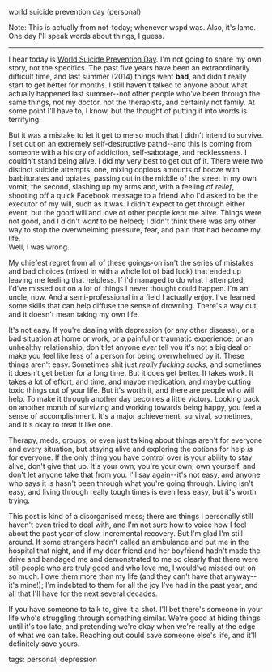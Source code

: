 world suicide prevention day (personal)

Note: This is actually from not-today; whenever wspd was. Also, it's lame. One day I'll speak words about things, I guess.

---------

I hear today is [World Suicide Prevention Day](https://www.iasp.info/wspd/index.php). I'm not going to share my own story, not the specifics. The past five years have been an extraordinarily difficult time, and last summer (2014) things went **bad**, and didn't really start to get better for months. I still haven't talked to anyone about what actually happened last summer--not other people who've been through the same things, not my doctor, not the therapists, and certainly not family. At some point I'll have to, I know, but the thought of putting it into words is terrifying.  

But it was a mistake to let it get to me so much that I didn't intend to survive. I set out on an extremely self-destructive pathd--and this is coming from someone with a history of addiction, self-sabotage, and recklessness. I couldn't stand being alive. I did my very best to get out of it. There were two distinct suicide attempts: one, mixing copious amounts of booze with barbiturates and opiates, passing out in the middle of the street in my own vomit; the second, slashing up my arms and, with a feeling of _relief_, shooting off a quick Facebook message to a friend who I'd asked to be the executor of my will, such as it was. I didn't expect to get through either event, but the good will and love of other people kept me alive. Things were not good, and I didn't _want_ to be helped; I didn't think there was any other way to stop the overwhelming pressure, fear, and pain that had become my life.  
Well, I was wrong.  

My chiefest regret from all of these goings-on isn't the series of mistakes and bad choices (mixed in with a whole lot of bad luck) that ended up leaving me feeling that helpless. If I'd managed to do what I attempted, I'd've missed out on a lot of things I never thought could happen. I'm an uncle, now. And a semi-professional in a field I actually enjoy. I've learned some skills that can help diffuse the sense of drowning. There's a way out, and it doesn't mean taking my own life.  

It's not easy. If you're dealing with depression (or any other disease), or a bad situation at home or work, or a painful or traumatic experience, or an unhealthy relationship, don't let anyone *ever* tell you it's not a big deal or make you feel like less of a person for being overwhelmed by it. These things aren't easy. Sometimes shit just *really fucking sucks,* and sometimes it doesn't get better for a long time. But it does get better. It takes work. It takes a lot of effort, and time, and maybe medication, and maybe cutting toxic things out of your life. But it's worth it, and there are people who will help. To make it through another day becomes a little victory. Looking back on another month of surviving and working towards being happy, you feel a sense of accomplishment. It's a major achievement, survival, sometimes, and it's okay to treat it like one.  

Therapy, meds, groups, or even just talking about things aren't for everyone and every situation, but staying alive and exploring the options for help *is* for everyone. If the only thing you have control over is your ability to stay alive, don't give that up. It's your own; you're your own; own yourself, and don't let anyone take that from you. I'll say again--it's not easy, and anyone who says it is hasn't been through what you're going through. Living isn't easy, and living through really tough times is even less easy, but it's worth trying.  

This post is kind of a disorganised mess; there are things I personally still haven't even tried to deal with, and I'm not sure how to voice how I feel about the past year of slow, incremental recovery. But I'm glad I'm still around. If some strangers hadn't called an ambulance and put me in the hospital that night, and if my dear friend and her boyfriend hadn't made the drive and bandaged me and demonstrated to me so clearly that there were still people who are truly good and who love me, I would've missed out on so much. I owe them more than my life (and they can't have that anyway--it's mine!); I'm indebted to them for all the joy I've had in the past year, and all that I'll have for the next several decades.  

If you have someone to talk to, give it a shot. I'll bet there's someone in your life who's struggling through something similar. We're good at hiding things until it's too late, and pretending we're okay when we're really at the edge of what we can take. Reaching out could save someone else's life, and it'll definitely save yours.  

tags: personal, depression
